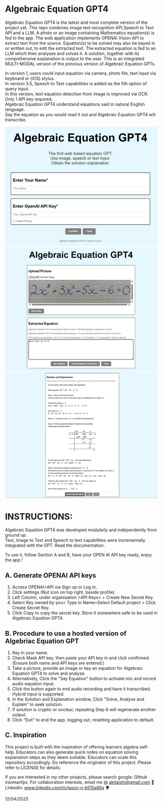 # Algebraic Equation GPT4

Algebraic Equation GPT4 is the latest and most complete version of the project yet. 
This repo combines image text recognition API,Speech to Text API and a LLM.
A photo or an image containing Mathematics equation(s) is fed to the app.
The web application implements OPENAI Vision API to extract text from the source.
Equation(s) to be solved may also be keyed in or written out, to edit the extracted text.
The extracted equation is fed to an LLM which then analyses and solves it.
A solution, together with its comprehensive explanation is output to the user.
This is an integrated MULTI-MODAL version of the previous version of Algebraic Equation GPTs.

In version 1, users could input equation via camera, photo file, text input via keyboard or (iOS) stylus.<br> 
In version 3.5, Speech to Text capabilities is added as the 5th option of query input.<br>
In this version, text equation detection from image is improved via OCR. Only 1 API key required.<br> 
Algebraic Equation GPT4 understand equations said in natural English language.<br>
Say the equation as you would read it out and Algebraic Equation GPT4 will transcribe.<br> 

<img src= "https://github.com/ironmanfpv/Algebraic-Equation-GPT4/blob/main/img/img%200.jpg">
<img src= "https://github.com/ironmanfpv/Algebraic-Equation-GPT4/blob/main/img/img%201.jpg">
<img src= "https://github.com/ironmanfpv/Algebraic-Equation-GPT4/blob/main/img/img%202.jpg">

# INSTRUCTIONS: #

Algebraic Equation GPT4 was developed modularly and independently from ground up.<br>
Text, Image to Text and Speech to text capabilities were incrementally integrated with the GPT.
Read the documentation.

To use it, follow Section A and B, have your OPEN AI API key ready, enjoy the app !

## A. Generate OPENAI API keys ##

1.  Access OPENAI>API via Sign up or Log in.
2.  Click settings (Nut icon on top right, beside profile).
3.  Left Column, under organisation >API Keys> + Create New Secret Key.
4.  Select Key owned by you> Type in Name>Select Default project > Click Create Secret Key.
5.  Click Copy to copy the secret key. Store it somewhere safe to be used in Algebraic Equation GPT4.

## B. Procedure to use a hosted version of Algebriac Equation GPT ##

1.  Key in your name.
2.  Check Mask API key, then paste your API key in and click confirmed. (Ensure both name and API keys are entered.)
3.  Take a picture, provide an image or key an equation for Algebraic Equation GPT4 to solve and analyse.
4.  Alternatively, Click the "Say Equation" button to activate mic and record audio equation input. 
5.  Click the button again to end audio recording and have it transcribed. Hybrid input is supported.
6.  In the Solution and Explanation window, Click "Solve, Analyse and Explain" to seek solution.
7.  If solution is cryptic or unclear, repeating Step 6 will regenerate another output.
8.  Click "Exit" to end the app, logging out, resetting application to default.

## C. Inspiration ##

This project is built with the inspiration of offering learners algebra self-help.
Educators can also generate quick notes on equation solving explanation steps as they deem suitable. 
Educators can scale this repository accordingly. Do reference the originator of this project.
Please refer to LICENSE for details.

If you are interested in my other projects, please search google: Github ironmanfpv. 
For collaboration interests, email me @ akitaishi@gmail.com 👋
Linkedin: www.linkedin.com/in/jason-n-b515a89a  🌍

12/04/2025